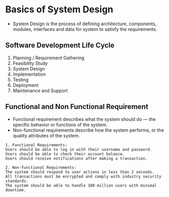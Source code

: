 # Basics of System Design

- System Design is the process of defining architecture, components, modules, interfaces and data for system to satisfy the requirements.

## Software Development Life Cycle

1. Planning / Requirement Gathering
2. Feasibility Study
3. System Design
4. Implementation
5. Testing
6. Deployment
7. Maintenance and Support

## Functional and Non Functional Requirement

- Functional requirement describes what the system should do — the specific behavior or functions of the system.
- Non-functional requirements describe how the system performs, or the quality attributes of the system.

```
1. Functional Requirements:
Users should be able to log in with their username and password.
Users should be able to check their account balance.
Users should receive notifications after making a transaction.

2. Non-functional Requirements:
The system should respond to user actions in less than 2 seconds.
All transactions must be encrypted and comply with industry security standards.
The system should be able to handle 100 million users with minimal downtime.
```